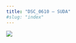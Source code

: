 ```yaml
---
title: "DSC_0610 – SUDA"
#slug: "index"
---
```


[![](/wp-content/2015/05/DSC_0610-300x201.jpg)](/wp-content/2015/05/DSC_0610.jpg)
